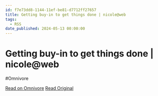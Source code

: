 ```yaml
---
id: f7e73dd8-1144-11ef-be81-d7712ff27657
title: Getting buy-in to get things done | nicole@web
tags:
  - RSS
date_published: 2024-05-13 00:00:00
---
```


# Getting buy-in to get things done | nicole@web
#Omnivore

[Read on Omnivore](https://omnivore.app/me/getting-buy-in-to-get-things-done-nicole-web-18f72c314eb)
[Read Original](https://ntietz.com/blog/getting-buyin-is-different-from-getting-agreement/)



